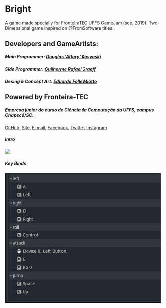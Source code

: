 # Bright

A game made specially for FronteiraTEC UFFS GameJam (sep, 2019).
Two-Dimensional game inspired on @FromSoftware titles.

## Developers and GameArtists: 
##### Main Programmer: [Douglas 'Attory' Kosvoski](https://github.com/DouglasKosvoski)
##### Side Programmer: [Guilherme Rafael Graeff](https://github.com/GuilhermeGraeff)
##### Desing & Concept Art: [Eduardo Folle Miotto](https://github.com/edo-folle)
   


## Powered by Fronteira-TEC
##### Empresa júnior do curso de Ciência da Computação da UFFS, campus Chapecó/SC. 
   [GitHub,](https://github.com/FronteiraTec)
   [ Site.](http://fronteiratec.com) 
   [E-mail,](contato@fronteiratec.com) 
   [Facebook,](https://www.facebook.com/FronteiraTec.UFFS)
   [Twitter,](https://twitter.com/FronteiraTec) 
   [Instagram](https://instagram.com/fronteiratec/)


##### Intro
   ![](https://github.com/DouglasKosvoski/BrightSouls/blob/master/screenshots/intro.png)

##### Key Binds
   ![](https://github.com/DouglasKosvoski/Bright/blob/master/screenshots/keybindings.png)
   
